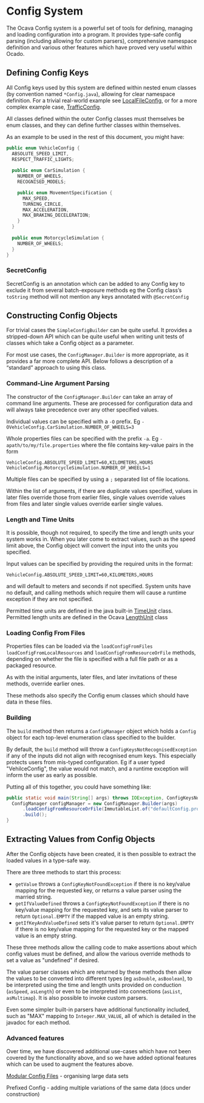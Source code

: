 # Config System

The Ocava Config system is a powerful set of tools for defining, managing
and loading configuration into a program. It provides type-safe config parsing
(including allowing for custom parsers), comprehensive namespace definition and
various other features which have proved very useful within Ocado.

## Defining Config Keys

All Config keys used by this system are defined within nested enum classes (by
convention named `*Config.java`), allowing for clear namespace definition. For a
trivial real-world example see 
[LocalFileConfig](../fileaccess/local/LocalFileConfig.java),
or for a more complex example case,
[TrafficConfig](../../../../../../../TrafficLightSimulation/src/main/java/com/ocadotechnology/trafficlights/TrafficConfig.java).

All classes defined within the outer Config classes must themselves be enum classes,
and they can define further classes within themselves.

As an example to be used in the rest of this document, you might have:

```java
public enum VehicleConfig {
  ABSOLUTE_SPEED_LIMIT,
  RESPECT_TRAFFIC_LIGHTS;
  
  public enum CarSimulation {
    NUMBER_OF_WHEELS,
    RECOGNISED_MODELS;   

    public enum MovementSpecification {
      MAX_SPEED,
      TURNING_CIRCLE,
      MAX_ACCELERATION,
      MAX_BRAKING_DECELERATION;
    }
  }
  
  public enum MotorcycleSimulation {
    NUMBER_OF_WHEELS;
  }
}
```

### SecretConfig

SecretConfig is an annotation which can be added to any Config key to exclude it
from several batch-exposure methods eg the Config class’s `toString` method will
not mention any keys annotated with `@SecretConfig`

## Constructing Config Objects

For trivial cases the `SimpleConfigBuilder` can be quite useful. It provides a
stripped-down API which can be quite useful when writing unit tests of classes
which take a Config object as a parameter.

For most use cases, the `ConfigManager.Builder` is more appropriate, as it provides
a far more complete API. Below follows a description of a “standard” approach to
using this class.

### Command-Line Argument Parsing

The constructor of the `ConfigManager.Builder` can take an array of command line
arguments. These are processed for configuration data and will always take
precedence over any other specified values.

Individual values can be specified with a `-O` prefix. Eg
`-OVehicleConfig.CarSimulation.NUMBER_OF_WHEELS=3`

Whole properties files can be specified with the prefix `-a`. Eg
`-apath/to/my/file.properties` where the file contains key-value pairs in the form

```properties
VehicleConfig.ABSOLUTE_SPEED_LIMIT=60,KILOMETERS,HOURS
VehicleConfig.MotorcycleSimulation.NUMBER_OF_WHEELS=1
```

Multiple files can be specified by using a `;` separated list of file locations.

Within the list of arguments, if there are duplicate values specified, values in
later files override those from earlier files, single values override values from
files and later single values override earlier single values.

### Length and Time Units

It is possible, though not required, to specify the time and length units your
system works in. When you later come to extract values, such as the speed limit
above, the Config object will convert the input into the units you specified.

Input values can be specified by providing the required units in the format:

```properties
VehicleConfig.ABSOLUTE_SPEED_LIMIT=60,KILOMETERS,HOURS
```

and will default to meters and seconds if not specified. System
units have no default, and calling methods which require them will cause a runtime
exception if they are not specified.

Permitted time units are defined in the java
built-in [TimeUnit](https://docs.oracle.com/en/java/javase/11/docs/api/java.base/java/util/concurrent/TimeUnit.html)
class. Permitted length units are defined in the Ocava
[LengthUnit](../physics/units/LengthUnit.java) class 

### Loading Config From Files

Properties files can be loaded via the `loadConfigFromFiles`
`loadConfigFromLocalResources` and `loadConfigFromResourceOrFile` methods,
depending on whether the file is specified with a full file path or as a packaged
resource.

As with the initial arguments, later files, and later invitations of these methods,
override earlier ones.

These methods also specify the Config enum classes which should have data in these
files.

### Building

The `build` method then returns a `ConfigManager` object which holds a `Config`
object for each top-level enumeration class specified to the builder.

By default, the `build` method will throw a `ConfigKeysNotRecognisedException` if
any of the inputs did not align with recognised enum keys. This especially protects
users from mis-typed configuration. Eg if a user typed "VehilceConfig", the value
would not match, and a runtime exception will inform the user as early as possible.

Putting all of this together, you could have something like:

```java
public static void main(String[] args) throws IOException, ConfigKeysNotRecognisedException {
  ConfigManager configManager = new ConfigManager.Builder(args)
      .loadConfigFromResourceOrFile(ImmutableList.of("defaultConfig.properties", "knightrider.properties"), ImmutableSet.of(VehicleConfig.class))
      .build();
}
```

## Extracting Values from Config Objects

After the Config objects have been created, it is then possible to extract the
loaded values in a type-safe way.

There are three methods to start this process:

- `getValue` throws a `ConfigKeyNotFoundException` if there is no key/value mapping 
for the requested key, or returns a value parser using the married string.
- `getIfValueDefined` throws a `ConfigKeyNotFoundException` if there is no
key/value mapping for the requested key, and sets its value parser to return
`Optional.EMPTY` if the mapped value is an empty string.
- `getIfKeyAndValueDefined` sets it's value parser to return `Optional.EMPTY` if
there is no key/value mapping for the requested key or the mapped value is an 
empty string.

These three methods allow the calling code to make assertions about which config
values must be defined, and allow the various override methods to set a value as
"undefined" if desired.

The value parser classes which are returned by these methods then allow the values
to be converted into different types (eg `asDouble`, `asBoolean`), to be
interpreted using the time and length units provided on conduction (`asSpeed`,
`asLength`) or even to be interpreted into connections (`asList`, `asMultimap`).
It is also possible to invoke custom parsers.

Even some simpler built-in parsers have additional functionality included,
such as "MAX" mapping to `Integer.MAX_VALUE`, all of which is detailed in the
javadoc for each method.

### Advanced features

Over time, we have discovered additional use-cases which have not been covered by
the functionality above, and so we have added optional features which can be used
to augment the features above.

[Modular Config Files](ModularConfig.md) - organising large data sets

Prefixed Config - adding multiple variations of the same data (docs under construction)
